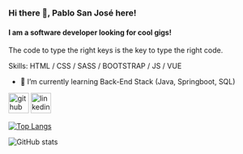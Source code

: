### Hi there 👋, Pablo San José here!
#### I am a software developer looking for cool gigs!
The code to type the right keys is the key to type the right code.

Skills: HTML / CSS / SASS / BOOTSTRAP / JS / VUE

- 🌱 I’m currently learning Back-End Stack (Java, Springboot, SQL) 


[<img src='https://cdn.jsdelivr.net/npm/simple-icons@3.0.1/icons/github.svg' alt='github' height='40'>](https://github.com/pablosja)  [<img src='https://cdn.jsdelivr.net/npm/simple-icons@3.0.1/icons/linkedin.svg' alt='linkedin' height='40'>](https://www.linkedin.com/in/www.linkedin.com/in/pablo-san-jose-acedo/)  

[![Top Langs](https://github-readme-stats.vercel.app/api/top-langs/?username=pablosja)](https://github.com/anuraghazra/github-readme-stats)

![GitHub stats](https://github-readme-stats.vercel.app/api?username=pablosja&show_icons=true)  

